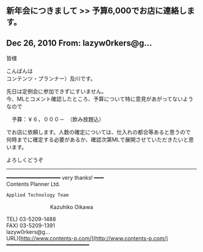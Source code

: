 ## 新年会につきまして \>\> 予算6,000でお店に連絡します。

## Dec 26, 2010 From: lazyw0rkers@g...

皆様

こんばんは  
コンテンツ・プランナー）及川です。

先日は定例会に参加できずにすいません。  
今、MLとコメント確認したところ、予算について特に意見があがってないようなので

　予算：￥６，０００－　（飲み放題込）

でお店に依頼します。人数の確定については、仕入れの都合等あると思うので  
何時までに確定する必要があるか、確認次第MLで展開させていただきたいと思います。

よろしくどうぞ

* * *

━━━━━━━━━━━━━━━━━ very thanks! ━━━  
Contents Planner Ltd.

    Applied Technology Team

　　　　　　　　 Kazuhiko Oikawa

TEL) 03-5209-1488  
FAX) 03-5209-1391  
lazyw0rkers@g...  
URL)[http://www.contents-p.com/](http://www.contents-p.com/)  
━━━━━━━━━━━━━━━━━━━━━━━━━━

